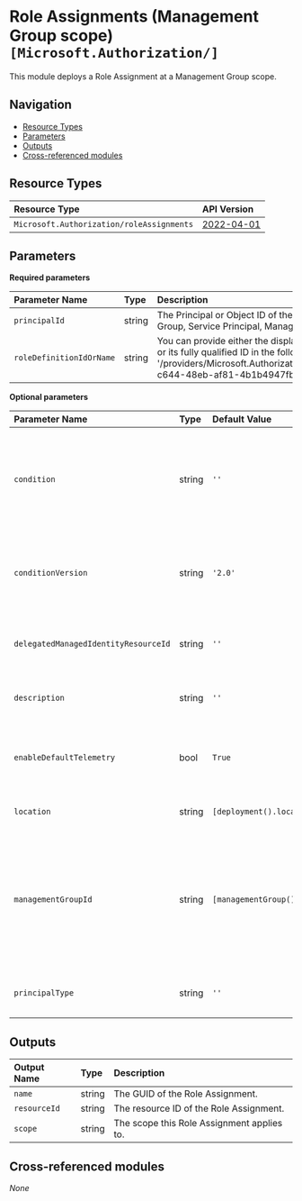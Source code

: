 # Role Assignments (Management Group scope) `[Microsoft.Authorization/]`

This module deploys a Role Assignment at a Management Group scope.

## Navigation

- [Resource Types](#Resource-Types)
- [Parameters](#Parameters)
- [Outputs](#Outputs)
- [Cross-referenced modules](#Cross-referenced-modules)

## Resource Types

| Resource Type | API Version |
| :-- | :-- |
| `Microsoft.Authorization/roleAssignments` | [2022-04-01](https://learn.microsoft.com/en-us/azure/templates/Microsoft.Authorization/2022-04-01/roleAssignments) |

## Parameters

**Required parameters**

| Parameter Name | Type | Description |
| :-- | :-- | :-- |
| `principalId` | string | The Principal or Object ID of the Security Principal (User, Group, Service Principal, Managed Identity). |
| `roleDefinitionIdOrName` | string | You can provide either the display name of the role definition, or its fully qualified ID in the following format: '/providers/Microsoft.Authorization/roleDefinitions/c2f4ef07-c644-48eb-af81-4b1b4947fb11'. |

**Optional parameters**

| Parameter Name | Type | Default Value | Allowed Values | Description |
| :-- | :-- | :-- | :-- | :-- |
| `condition` | string | `''` |  | The conditions on the role assignment. This limits the resources it can be assigned to. |
| `conditionVersion` | string | `'2.0'` | `[2.0]` | Version of the condition. Currently accepted value is "2.0". |
| `delegatedManagedIdentityResourceId` | string | `''` |  | ID of the delegated managed identity resource. |
| `description` | string | `''` |  | The description of the role assignment. |
| `enableDefaultTelemetry` | bool | `True` |  | Enable telemetry via a Globally Unique Identifier (GUID). |
| `location` | string | `[deployment().location]` |  | Location deployment metadata. |
| `managementGroupId` | string | `[managementGroup().name]` |  | Group ID of the Management Group to assign the RBAC role to. If not provided, will use the current scope for deployment. |
| `principalType` | string | `''` | `['', Device, ForeignGroup, Group, ServicePrincipal, User]` | The principal type of the assigned principal ID. |


## Outputs

| Output Name | Type | Description |
| :-- | :-- | :-- |
| `name` | string | The GUID of the Role Assignment. |
| `resourceId` | string | The resource ID of the Role Assignment. |
| `scope` | string | The scope this Role Assignment applies to. |

## Cross-referenced modules

_None_
